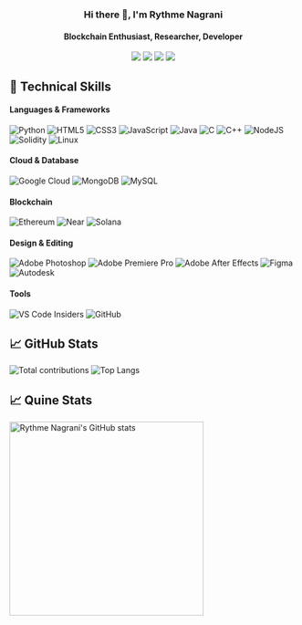 
<h3 align="center">Hi there 👋, I'm Rythme Nagrani</h3>
<h4 align="center">Blockchain Enthusiast, Researcher, Developer</h4>

<div id="socials" align="center">
     <a href="https://www.linkedin.com/in/rythme-nagrani-170ab1265/"><img src="https://user-images.githubusercontent.com/76098066/186728913-a66ef85f-4644-4e3a-b847-98309c8cff42.svg"></a>
     <a href="https://www.twitter.com/RythmeNagr64107"><img src="https://user-images.githubusercontent.com/76098066/186728901-a4d90f01-2cdf-45c1-a1b3-73467c3d2698.svg"></a>
     <a href="https://www.github.com/rythmern02"><img src="https://img.shields.io/badge/github-%23121011.svg?style=for-the-badge&logo=github&logoColor=white"></a>
     <a href="https://www.medium.com/@rythmenagrani"><img src="https://img.shields.io/badge/medium-%23121011.svg?style=for-the-badge&logo=medium&logoColor=white"></a>
</div>
  
## 💼 Technical Skills

#### Languages & Frameworks
![Python](https://img.shields.io/badge/python-3670A0?style=for-the-badge&logo=python&logoColor=ffdd54)
![HTML5](https://img.shields.io/badge/html5-%23E34F26.svg?style=for-the-badge&logo=html5&logoColor=white)
![CSS3](https://img.shields.io/badge/css3-%231572B6.svg?style=for-the-badge&logo=css3&logoColor=white)
![JavaScript](https://img.shields.io/badge/javascript-%23323330.svg?style=for-the-badge&logo=javascript&logoColor=%23F7DF1E)
![Java](https://img.shields.io/badge/Java-ED8B00?style=for-the-badge&logo=java&logoColor=white)
![C](https://img.shields.io/badge/c-%2300599C.svg?style=for-the-badge&logo=c&logoColor=white)
![C++](https://img.shields.io/badge/c++-%2300599C.svg?style=for-the-badge&logo=c%2B%2B&logoColor=white)
![NodeJS](https://img.shields.io/badge/node.js-6DA55F?style=for-the-badge&logo=node.js&logoColor=white)
![Solidity](https://img.shields.io/badge/Solidity-%23363636.svg?style=for-the-badge&logo=solidity&logoColor=white)
![Linux](https://img.shields.io/badge/Linux-FCC624?style=for-the-badge&logo=linux&logoColor=black)

#### Cloud & Database
![Google Cloud](https://img.shields.io/badge/GoogleCloud-%234285F4.svg?style=for-the-badge&logo=google-cloud&logoColor=white)
![MongoDB](https://img.shields.io/badge/MongoDB-%234ea94b.svg?style=for-the-badge&logo=mongodb&logoColor=white)
![MySQL](https://img.shields.io/badge/mysql-%2300f.svg?style=for-the-badge&logo=mysql&logoColor=white)

#### Blockchain
![Ethereum](https://img.shields.io/badge/Ethereum-3C3C3D?style=for-the-badge&logo=ethereum&logoColor=8A8A8A)
![Near](https://img.shields.io/badge/Near-3C3C3D?style=for-the-badge&logo=NEAR&logoColor=8A8A8A)
![Solana](https://img.shields.io/badge/SOLANA-3C3C3D?style=for-the-badge&logo=SOLANA&logoColor=8A8A8A)

#### Design & Editing
![Adobe Photoshop](https://img.shields.io/badge/adobe%20photoshop-%2331A8FF.svg?style=for-the-badge&logo=adobe%20photoshop&logoColor=white)
![Adobe Premiere Pro](https://img.shields.io/badge/Adobe%20Premiere%20Pro-9999FF.svg?style=for-the-badge&logo=Adobe%20Premiere%20Pro&logoColor=white)
![Adobe After Effects](https://img.shields.io/badge/Adobe%20After%20Effects-9999FF.svg?style=for-the-badge&logo=Adobe%20After%20Effects&logoColor=white)
![Figma](https://img.shields.io/badge/figma-%23F24E1E.svg?style=for-the-badge&logo=figma&logoColor=white)
![Autodesk](https://img.shields.io/badge/Autodesk-0696D7.svg?style=for-the-badge&logo=Autodesk&logoColor=white)

#### Tools
![VS Code Insiders](https://img.shields.io/badge/VS%20Code%20Insiders-35b393.svg?style=for-the-badge&logo=visual-studio-code&logoColor=white)
![GitHub](https://img.shields.io/badge/github-%23121011.svg?style=for-the-badge&logo=github&logoColor=white)

## 📈 GitHub Stats
![Total contributions](https://github-readme-streak-stats.herokuapp.com/?user=rythmern02)
![Top Langs](https://github-readme-stats.vercel.app/api/top-langs/?username=rythmern02&layout=compact&theme=vision-friendly-dark)

## 📈 Quine Stats
<a href="https://quine.sh/profile/rythmern02"><img src="https://stats.quine.sh/rythmern02/github" alt="Rythme Nagrani's GitHub stats" width="340px"></a>

